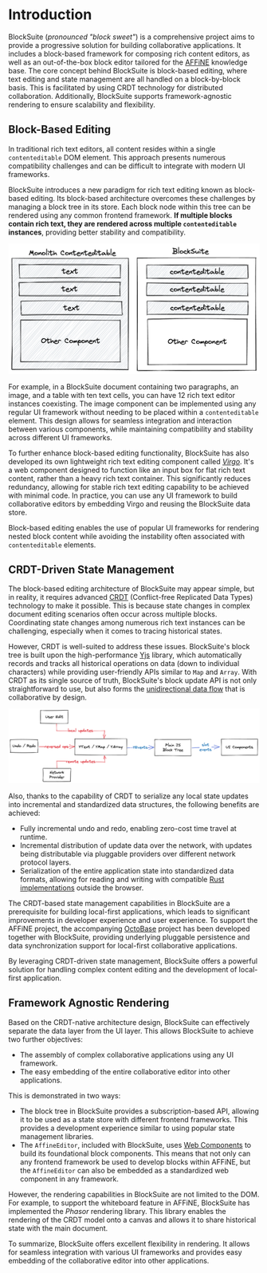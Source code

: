 # Introduction

BlockSuite (_pronounced "block sweet"_) is a comprehensive project aims to provide a progressive solution for building collaborative applications. It includes a block-based framework for composing rich content editors, as well as an out-of-the-box block editor tailored for the [AFFiNE](https://github.com/toeverything/AFFiNE) knowledge base. The core concept behind BlockSuite is block-based editing, where text editing and state management are all handled on a block-by-block basis. This is facilitated by using CRDT technology for distributed collaboration. Additionally, BlockSuite supports framework-agnostic rendering to ensure scalability and flexibility.

## Block-Based Editing

In traditional rich text editors, all content resides within a single `contenteditable` DOM element. This approach presents numerous compatibility challenges and can be difficult to integrate with modern UI frameworks.

BlockSuite introduces a new paradigm for rich text editing known as block-based editing. Its block-based architecture overcomes these challenges by managing a block tree in its store. Each block node within this tree can be rendered using any common frontend framework. **If multiple blocks contain rich text, they are rendered across multiple `contenteditable` instances**, providing better stability and compatibility.

![block-based-editing](./images/block-based-editing.png)

For example, in a BlockSuite document containing two paragraphs, an image, and a table with ten text cells, you can have 12 rich text editor instances coexisting. The image component can be implemented using any regular UI framework without needing to be placed within a `contenteditable` element. This design allows for seamless integration and interaction between various components, while maintaining compatibility and stability across different UI frameworks.

To further enhance block-based editing functionality, BlockSuite has also developed its own lightweight rich text editing component called _[Virgo](https://github.com/toeverything/blocksuite/tree/master/packages/virgo)_. It's a web component designed to function like an input box for flat rich text content, rather than a heavy rich text container. This significantly reduces redundancy, allowing for stable rich text editing capability to be achieved with minimal code. In practice, you can use any UI framework to build collaborative editors by embedding Virgo and reusing the BlockSuite data store.

Block-based editing enables the use of popular UI frameworks for rendering nested block content while avoiding the instability often associated with `contenteditable` elements.

## CRDT-Driven State Management

The block-based editing architecture of BlockSuite may appear simple, but in reality, it requires advanced [CRDT](https://en.wikipedia.org/wiki/Conflict-free_replicated_data_type) (Conflict-free Replicated Data Types) technology to make it possible. This is because state changes in complex document editing scenarios often occur across multiple blocks. Coordinating state changes among numerous rich text instances can be challenging, especially when it comes to tracing historical states.

However, CRDT is well-suited to address these issues. BlockSuite's block tree is built upon the high-performance [Yjs](https://github.com/yjs/yjs) library, which automatically records and tracks all historical operations on data (down to individual characters) while providing user-friendly APIs similar to `Map` and `Array`. With CRDT as its single source of truth, BlockSuite's block update API is not only straightforward to use, but also forms the [unidirectional data flow](./unidirectional-data-flow) that is collaborative by design.

![unidirectional-data-flow](./images/unidirectional-data-flow.png)

Also, thanks to the capability of CRDT to serialize any local state updates into incremental and standardized data structures, the following benefits are achieved:

- Fully incremental undo and redo, enabling zero-cost time travel at runtime.
- Incremental distribution of update data over the network, with updates being distributable via pluggable providers over different network protocol layers.
- Serialization of the entire application state into standardized data formats, allowing for reading and writing with compatible [Rust implementations](https://github.com/y-crdt/y-crdt) outside the browser.

The CRDT-based state management capabilities in BlockSuite are a prerequisite for building local-first applications, which leads to significant improvements in developer experience and user experience. To support the AFFiNE project, the accompanying [OctoBase](https://github.com/toeverything/OctoBase) project has been developed together with BlockSuite, providing underlying pluggable persistence and data synchronization support for local-first collaborative applications.

By leveraging CRDT-driven state management, BlockSuite offers a powerful solution for handling complex content editing and the development of local-first application.

## Framework Agnostic Rendering

Based on the CRDT-native architecture design, BlockSuite can effectively separate the data layer from the UI layer. This allows BlockSuite to achieve two further objectives:

- The assembly of complex collaborative applications using any UI framework.
- The easy embedding of the entire collaborative editor into other applications.

This is demonstrated in two ways:

- The block tree in BlockSuite provides a subscription-based API, allowing it to be used as a state store with different frontend frameworks. This provides a development experience similar to using popular state management libraries.
- The `AffineEditor`, included with BlockSuite, uses [Web Components](https://developer.mozilla.org/en-US/docs/Web/Web_Components) to build its foundational block components. This means that not only can any frontend framework be used to develop blocks within AFFiNE, but the `AffineEditor` can also be embedded as a standardized web component in any framework.

However, the rendering capabilities in BlockSuite are not limited to the DOM. For example, to support the whiteboard feature in AFFiNE, BlockSuite has implemented the _Phasor_ rendering library. This library enables the rendering of the CRDT model onto a canvas and allows it to share historical state with the main document.

To summarize, BlockSuite offers excellent flexibility in rendering. It allows for seamless integration with various UI frameworks and provides easy embedding of the collaborative editor into other applications.
